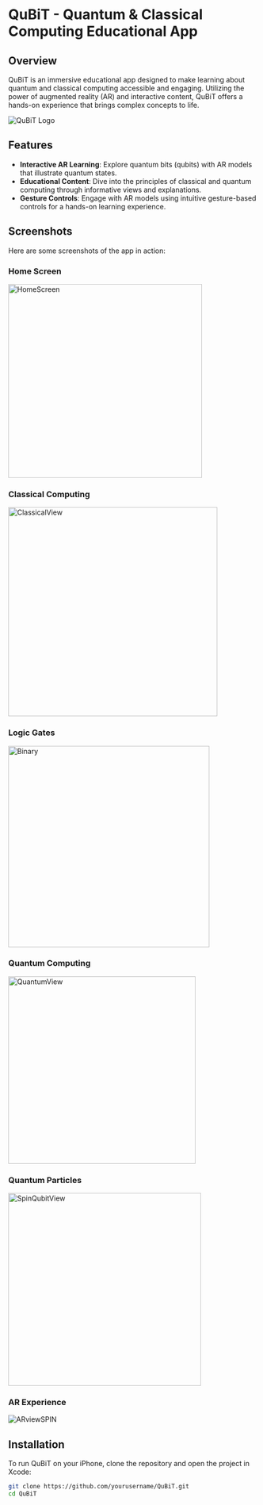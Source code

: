 # QuBiT - Quantum & Classical Computing Educational App

## Overview
QuBiT is an immersive educational app designed to make learning about quantum and classical computing accessible and engaging. Utilizing the power of augmented reality (AR) and interactive content, QuBiT offers a hands-on experience that brings complex concepts to life.

![QuBiT Logo](https://github.com/ryouol/QuBiT/assets/125412884/63b38ea6-2150-4600-9135-aa589f93f8ed)

## Features
- **Interactive AR Learning**: Explore quantum bits (qubits) with AR models that illustrate quantum states.
- **Educational Content**: Dive into the principles of classical and quantum computing through informative views and explanations.
- **Gesture Controls**: Engage with AR models using intuitive gesture-based controls for a hands-on learning experience.

## Screenshots
Here are some screenshots of the app in action:

### Home Screen
<img src="https://github.com/ryouol/QuBiT/assets/125412884/99d246f3-4ac1-41aa-8767-40adf1e838f1" width="391" alt="HomeScreen">

### Classical Computing
<img src="https://github.com/ryouol/QuBiT/assets/125412884/13216f6a-3edf-4979-a32a-ec7ce3c38902" width="422" alt="ClassicalView">

### Logic Gates
<img src="https://github.com/ryouol/QuBiT/assets/125412884/7a37e950-e53e-4c53-b53c-b58d1aeb1735" width="406" alt="Binary">

### Quantum Computing
<img src="https://github.com/ryouol/QuBiT/assets/125412884/1dc98256-4424-4359-a83f-0cb9ef79c0c8" width="378" alt="QuantumView">

### Quantum Particles
<img src="https://github.com/ryouol/QuBiT/assets/125412884/bc07adfd-f8c1-447d-808d-d7116e25e9c6" width="389" alt="SpinQubitView">

### AR Experience
![ARviewSPIN](https://github.com/ryouol/QuBiT/assets/125412884/385f0f35-6ddb-4062-83c0-15ce938b0b52)

## Installation
To run QuBiT on your iPhone, clone the repository and open the project in Xcode:
```bash
git clone https://github.com/yourusername/QuBiT.git
cd QuBiT
